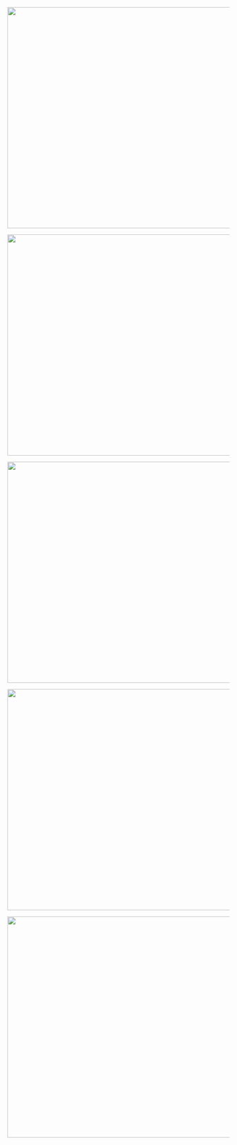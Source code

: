 <p align="left">
  <img src="https://github.com/KeithSloan/GDML/wiki/wiki_images/Import_Dialog.png" width="650" height="500">
</p>

<p align="left">
  <img src="https://github.com/KeithSloan/GDML/wiki/wiki_images/Scan_1.png" width="650" height="500">
</p>
<p align="left">
  <img src="https://github.com/KeithSloan/GDML/wiki/wiki_images/Scan_2.png" width="650" height="500">
</p>
<p align="left">
  <img src="https://github.com/KeithSloan/GDML/wiki/wiki_images/L3MN_.png" width="650" height="500">
</p>
<p align="left">
  <img src="https://github.com/KeithSloan/GDML/wiki/wiki_images/L3MN_2.png" width="650" height="500">
</p>